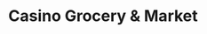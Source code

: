 ---
title: "Casino Grocery & Market"
url: /eagle-pass/casino-grocery-und-market/
shop: Supermarkt
---